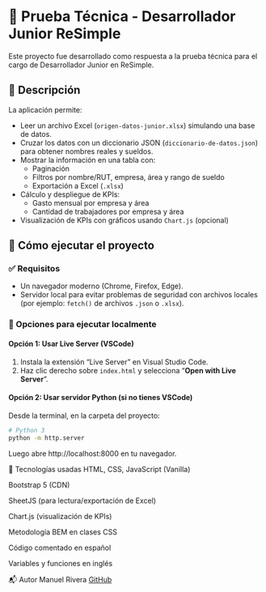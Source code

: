 # 🧪 Prueba Técnica - Desarrollador Junior ReSimple

Este proyecto fue desarrollado como respuesta a la prueba técnica para el cargo de Desarrollador Junior en ReSimple.

## 📌 Descripción

La aplicación permite:

- Leer un archivo Excel (`origen-datos-junior.xlsx`) simulando una base de datos.
- Cruzar los datos con un diccionario JSON (`diccionario-de-datos.json`) para obtener nombres reales y sueldos.
- Mostrar la información en una tabla con:
  - Paginación
  - Filtros por nombre/RUT, empresa, área y rango de sueldo
  - Exportación a Excel (`.xlsx`)
- Cálculo y despliegue de KPIs:
  - Gasto mensual por empresa y área
  - Cantidad de trabajadores por empresa y área
- Visualización de KPIs con gráficos usando `Chart.js` (opcional)

## 🚀 Cómo ejecutar el proyecto

### ✅ Requisitos

- Un navegador moderno (Chrome, Firefox, Edge).
- Servidor local para evitar problemas de seguridad con archivos locales (por ejemplo: `fetch()` de archivos `.json` o `.xlsx`).

### 🔄 Opciones para ejecutar localmente

#### Opción 1: Usar Live Server (VSCode)

1. Instala la extensión “Live Server” en Visual Studio Code.
2. Haz clic derecho sobre `index.html` y selecciona “**Open with Live Server**”.

#### Opción 2: Usar servidor Python (si no tienes VSCode)

Desde la terminal, en la carpeta del proyecto:

```bash
# Python 3
python -m http.server
```

Luego abre http://localhost:8000 en tu navegador.

🧪 Tecnologías usadas
HTML, CSS, JavaScript (Vanilla)

Bootstrap 5 (CDN)

SheetJS (para lectura/exportación de Excel)

Chart.js (visualización de KPIs)

Metodología BEM en clases CSS

Código comentado en español

Variables y funciones en inglés

📬 Autor
Manuel Rivera
[GitHub](https://github.com/ManuRiveraT)
